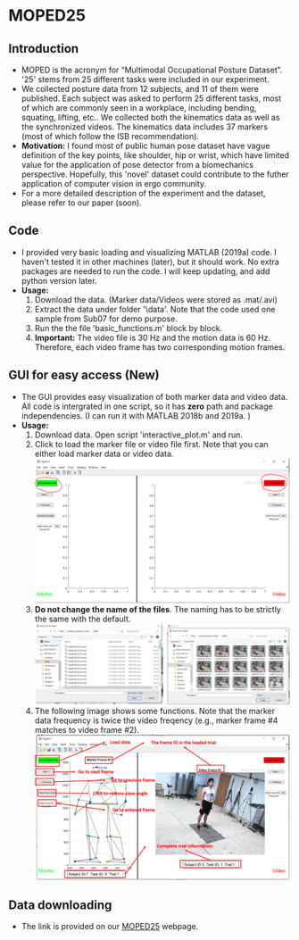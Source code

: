 # MOPED25
## Introduction
* MOPED is the acronym for “Multimodal Occupational Posture Dataset”. '25' stems from 25 different tasks were included in our experiment. 
* We collected posture data from 12 subjects, and 11 of them were published. Each subject was asked to perform 25 different tasks, most of which are commonly seen in a workplace, including bending, squating, lifting, etc.. We collected both the kinematics data as well as the synchronized videos. The kinematics data includes 37 markers (most of which follow the ISB recommendation).
* **Motivation:** I found most of public human pose dataset have vague definition of the key points, like shoulder, hip or wrist, which have limited value for the application of pose detector from a biomechanics perspective. Hopefully, this 'novel' dataset could contribute to the futher application of computer vision in ergo community.
* For a more detailed description of the experiment and the dataset, please refer to our paper (soon).
## Code
* I provided very basic loading and visualizing MATLAB (2019a) code. I haven't tested it in other machines (later), but it should work. No extra packages are needed to run the code. I will keep updating, and add python version later.
* **Usage:** 
  1. Download the data. (Marker data/Videos were stored as .mat/.avi)
  2. Extract the data under folder '\data'. Note that the code used one sample from Sub07 for demo purpose.
  3. Run the the file 'basic_functions.m' block by block. 
  4. **Important:** The video file is 30 Hz and the motion data is 60 Hz. Therefore, each video frame has two corresponding motion frames.
## GUI for easy access (New)
* The GUI provides easy visualization of both marker data and video data. All code is intergrated in one script, so it has **zero** path and package independencies. (I can run it with MATLAB 2018b and 2019a. )
* **Usage:** 
  1. Download data. Open script 'interactive_plot.m' and run.
  2. Click to load the marker file or video file first. Note that you can either load marker data or video data. 
  ![load_data](https://raw.githubusercontent.com/LLDavid/MOPED25/master/image/load_file.PNG)
  3. **Do not change the name of the files**. The naming has to be strictly the same with the default.
  ![load_file](https://raw.githubusercontent.com/LLDavid/MOPED25/master/image/load.png)
  4. The following image shows some functions. Note that the marker data frequency is twice the video freqency (e.g., marker frame #4 matches to video frame #2).
  ![functions](https://raw.githubusercontent.com/LLDavid/MOPED25/master/image/functions.png)
## Data downloading 
* The link is provided on our [MOPED25](https://www.ise.ncsu.edu/biomechanics/moped25/) webpage.
